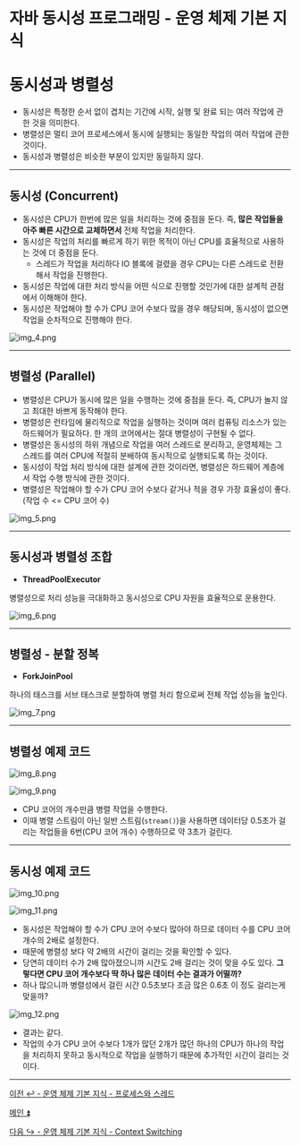 # 자바 동시성 프로그래밍 - 운영 체제 기본 지식

# 동시성과 병렬성

- 동시성은 특정한 순서 없이 겹치는 기간에 시작, 실행 및 완료 되는 여러 작업에 관한 것을 의미한다.
- 병렬성은 멀티 코어 프로세스에서 동시에 실행되는 동일한 작업의 여러 작업에 관한 것이다.
- 동시성과 병렬성은 비슷한 부분이 있지만 동일하지 않다.

---

## 동시성 (Concurrent)

- 동시성은 CPU가 한번에 많은 일을 처리하는 것에 중점을 둔다. 즉, **많은 작업들을 아주 빠른 시간으로 교체하면서** 전체 작업을 처리한다.
- 동시성은 작업의 처리를 빠르게 하기 위한 목적이 아닌 CPU를 효율적으로 사용하는 것에 더 중점을 둔다.
  - 스레드가 작업을 처리하다 IO 블록에 걸렸을 경우 CPU는 다른 스레드로 전환해서 작업을 진행한다.
- 동시성은 작업에 대한 처리 방식을 어떤 식으로 진행할 것인가에 대한 설계적 관점에서 이해해야 한다.
- 동시성은 작업해야 할 수가 CPU 코어 수보다 많을 경우 해당되며, 동시성이 없으면 작업을 순차적으로 진행해야 한다.

![img_4.png](image/img_4.png)

---

## 병렬성 (Parallel)

- 병렬성은 CPU가 동시에 많은 일을 수행하는 것에 중점을 둔다. 즉, CPU가 놀지 않고 최대한 바쁘게 동작해야 한다.
- 병렬성은 런타임에 물리적으로 작업을 실행하는 것이며 여러 컴퓨팅 리소스가 있는 하드웨어가 필요하다. 한 개의 코어에서는 절대 병렬성이 구현될 수 없다.
- 병렬성은 동시성의 하위 개념으로 작업을 여러 스레드로 분리하고, 운영체제는 그 스레드를 여러 CPU에 적절히 분배하여 동시적으로 실행되도록 하는 것이다.
- 동시성이 작업 처리 방식에 대한 설계에 관한 것이라면, 병렬성은 하드웨어 계층에서 작업 수행 방식에 관한 것이다.
- 병렬성은 작업해야 할 수가 CPU 코어 수보다 같거나 적을 경우 가장 효율성이 좋다.(작업 수 <= CPU 코어 수)

![img_5.png](image/img_5.png)

---

## 동시성과 병렬성 조합

- **ThreadPoolExecutor**

병렬성으로 처리 성능을 극대화하고 동시성으로 CPU 자원을 효율적으로 운용한다.

![img_6.png](image/img_6.png)

---

## 병렬성 - 분할 정복

- **ForkJoinPool**

하나의 태스크를 서브 태스크로 분할하여 병렬 처리 함으로써 전체 작업 성능을 높인다.

![img_7.png](image/img_7.png)

---

## 병렬성 예제 코드

![img_8.png](image/img_8.png)

![img_9.png](image/img_9.png)

- CPU 코어의 개수만큼 병렬 작업을 수행한다.
- 이때 병렬 스트림이 아닌 일반 스트림(`stream()`)을 사용하면 데이터당 0.5초가 걸리는 작업들을 6번(CPU 코어 개수) 수행하므로 약 3초가 걸린다.

---

## 동시성 예제 코드

![img_10.png](image/img_10.png)

![img_11.png](image/img_11.png)

- 동시성은 작업해야 할 수가 CPU 코어 수보다 많아야 하므로 데이터 수를 CPU 코어 개수의 2배로 설정한다.
- 때문에 병렬성 보다 약 2배의 시간이 걸리는 것을 확인할 수 있다.
- 당연히 데이터 수가 2배 많아졌으니까 시간도 2배 걸리는 것이 맞을 수도 있다. **그렇다면 CPU 코어 개수보다 딱 하나 많은 데이터 수는 결과가 어떨까?**
- 하나 많으니까 병렬성에서 걸린 시간 0.5초보다 조금 많은 0.6초 이 정도 걸리는게 맞을까?

![img_12.png](image/img_12.png)

- 결과는 같다.
- 작업의 수가 CPU 코어 수보다 1개가 많던 2개가 많던 하나의 CPU가 하나의 작업을 처리하지 못하고 동시적으로 작업을 실행하기 때문에 추가적인 시간이 걸리는 것이다.

---

[이전 ↩️ - 운영 체제 기본 지식 - 프로세스와 스레드](https://github.com/genesis12345678/TIL/blob/main/Java/reactive/os/ProcessThread.md)

[메인 ⏫](https://github.com/genesis12345678/TIL/blob/main/Java/reactive/Main.md)

[다음 ↪️ - 운영 체제 기본 지식 - Context Switching](https://github.com/genesis12345678/TIL/blob/main/Java/reactive/os/Context%20Switching.md)